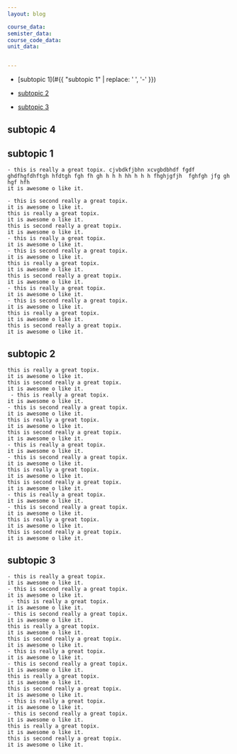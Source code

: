 ```yaml
---
layout: blog

course_data:
semister_data:
course_code_data:
unit_data:


---
```


- [subtopic 1](#{{ "subtopic 1" | replace: ' ', '-' }}) 

- [subtopic 2](#subtopic-2)

- [subtopic 3](#subtopic-3)

## subtopic 4

## subtopic 1
    - this is really a great topix. cjvbdkfjbhn xcvgbdbhdf fgdf ghdfhgfdhftgh hfdtgh fgh fh gh h h h hh h h h fhghjgfjh  fghfgh jfg gh hgf hfh 
    it is awesome o like it.

    - this is second really a great topix.
    it is awesome o like it.
    this is really a great topix.
    it is awesome o like it.
    this is second really a great topix.
    it is awesome o like it.
    - this is really a great topix.
    it is awesome o like it.
    - this is second really a great topix.
    it is awesome o like it.
    this is really a great topix.
    it is awesome o like it.
    this is second really a great topix.
    it is awesome o like it.
    - this is really a great topix.
    it is awesome o like it.
    - this is second really a great topix.
    it is awesome o like it.
    this is really a great topix.
    it is awesome o like it.
    this is second really a great topix.
    it is awesome o like it.

## subtopic 2
    this is really a great topix.
    it is awesome o like it.
    this is second really a great topix.
    it is awesome o like it.
     - this is really a great topix.
    it is awesome o like it.
    - this is second really a great topix.
    it is awesome o like it.
    this is really a great topix.
    it is awesome o like it.
    this is second really a great topix.
    it is awesome o like it.
    - this is really a great topix.
    it is awesome o like it.
    - this is second really a great topix.
    it is awesome o like it.
    this is really a great topix.
    it is awesome o like it.
    this is second really a great topix.
    it is awesome o like it.
    - this is really a great topix.
    it is awesome o like it.
    - this is second really a great topix.
    it is awesome o like it.
    this is really a great topix.
    it is awesome o like it.
    this is second really a great topix.
    it is awesome o like it.

## subtopic 3
    - this is really a great topix.
    it is awesome o like it.
    - this is second really a great topix.
    it is awesome o like it.
     - this is really a great topix.
    it is awesome o like it.
    - this is second really a great topix.
    it is awesome o like it.
    this is really a great topix.
    it is awesome o like it.
    this is second really a great topix.
    it is awesome o like it.
    - this is really a great topix.
    it is awesome o like it.
    - this is second really a great topix.
    it is awesome o like it.
    this is really a great topix.
    it is awesome o like it.
    this is second really a great topix.
    it is awesome o like it.
    - this is really a great topix.
    it is awesome o like it.
    - this is second really a great topix.
    it is awesome o like it.
    this is really a great topix.
    it is awesome o like it.
    this is second really a great topix.
    it is awesome o like it.